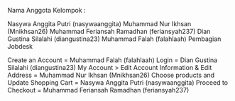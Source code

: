 Nama Anggota Kelompok :

Nasywa Anggita Putri (nasywaanggita)
Muhammad Nur Ikhsan (Mnikhsan26)
Muhammad Feriansah Ramadhan (feriansyah237)
Dian Gustina Silalahi (diangustina23)
Muhammad Falah (falahlaah)
Pembagian Jobdesk

Create an Account = Muhammad Falah (falahlaah)
Login = Dian Gustina Silalahi (diangustina23)
My Account > Edit Account Information & Edit Address = Muhammad Nur Ikhsan (Mnikhsan26)
Choose products and Update Shopping Cart = Nasywa Anggita Putri (nasywaanggita)
Proceed to Checkout = Muhammad Feriansah Ramadhan (feriansyah237)
